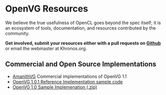# OpenVG Resources

We believe the true usefulness of OpenCL goes beyond the spec itself; it is an ecosystem of tools, documentation, and resources contributed by the community. 

**Get involved, submit your resources either with a pull requests on [Github](https://github.com/KhronosGroup/Khronosdotorg/blob/master/api/openvg/resources.md)** or email the webmaster at Khronos.org.

## Commercial and Open Source Implementations
* [AmanithVG](http://www.amanithvg.com) Commercial implementations of OpenVG 1.1
* [OpenVG 1.0.1 Reference Implementation sample code](http://read.pudn.com/downloads159/sourcecode/graph/713580/ri_package_1.1/samples/tiger/main.c__.htm) 
* [OpenVG 1.0 Sample Implemenation (.zip)](https://www.khronos.org/registry/vg/ri/openvg-1.1-ri.zip) 
